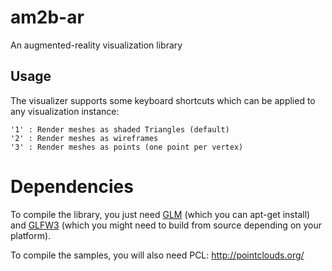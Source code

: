 # am2b-ar

An augmented-reality visualization library

## Usage

The visualizer supports some keyboard shortcuts which can be applied to any visualization instance:

    '1' : Render meshes as shaded Triangles (default)
    '2' : Render meshes as wireframes
    '3' : Render meshes as points (one point per vertex)

# Dependencies

To compile the library, you just need [GLM](http://glm.g-truc.net/) (which you can apt-get install) and [GLFW3](http://www.glfw.org/) (which you might need to build from source depending on your platform).

To compile the samples, you will also need PCL: http://pointclouds.org/
